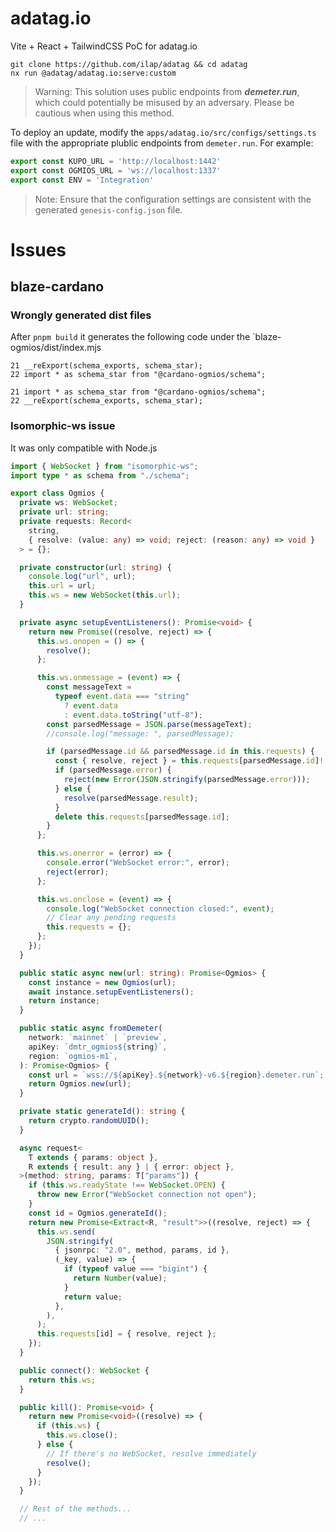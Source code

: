 # adatag.io

Vite + React + TailwindCSS PoC for adatag.io

```
git clone https://github.com/ilap/adatag && cd adatag
nx run @adatag/adatag.io:serve:custom
```

> Warning: This solution uses public endpoints from ***demeter.run***, which could potentially be misused by an adversary. Please be cautious when using this method.

To deploy an update, modify the `apps/adatag.io/src/configs/settings.ts` file with the appropriate plublic endpoints from `demeter.run`. For example:

```typescript
export const KUPO_URL = 'http://localhost:1442'
export const OGMIOS_URL = 'ws://localhost:1337'
export const ENV = 'Integration'
```

> Note: Ensure that the configuration settings are consistent with the generated `genesis-config.json` file.

# Issues

## blaze-cardano

### Wrongly generated dist files

After `pnpm build` it generates the following code under the `blaze-ogmios/dist/index.mjs

```
21 __reExport(schema_exports, schema_star);
22 import * as schema_star from "@cardano-ogmios/schema";
```

```
21 import * as schema_star from "@cardano-ogmios/schema";
22 __reExport(schema_exports, schema_star);
```

### Isomorphic-ws issue

It was only compatible with Node.js

```typescript
import { WebSocket } from "isomorphic-ws";
import type * as schema from "./schema";

export class Ogmios {
  private ws: WebSocket;
  private url: string;
  private requests: Record<
    string,
    { resolve: (value: any) => void; reject: (reason: any) => void }
  > = {};

  private constructor(url: string) {
    console.log("url", url);
    this.url = url;
    this.ws = new WebSocket(this.url);
  }

  private async setupEventListeners(): Promise<void> {
    return new Promise((resolve, reject) => {
      this.ws.onopen = () => {
        resolve();
      };

      this.ws.onmessage = (event) => {
        const messageText =
          typeof event.data === "string"
            ? event.data
            : event.data.toString("utf-8");
        const parsedMessage = JSON.parse(messageText);
        //console.log("message: ", parsedMessage);

        if (parsedMessage.id && parsedMessage.id in this.requests) {
          const { resolve, reject } = this.requests[parsedMessage.id]!;
          if (parsedMessage.error) {
            reject(new Error(JSON.stringify(parsedMessage.error)));
          } else {
            resolve(parsedMessage.result);
          }
          delete this.requests[parsedMessage.id];
        }
      };

      this.ws.onerror = (error) => {
        console.error("WebSocket error:", error);
        reject(error);
      };

      this.ws.onclose = (event) => {
        console.log("WebSocket connection closed:", event);
        // Clear any pending requests
        this.requests = {};
      };
    });
  }

  public static async new(url: string): Promise<Ogmios> {
    const instance = new Ogmios(url);
    await instance.setupEventListeners();
    return instance;
  }

  public static async fromDemeter(
    network: `mainnet` | `preview`,
    apiKey: `dmtr_ogmios${string}`,
    region: `ogmios-m1`,
  ): Promise<Ogmios> {
    const url = `wss://${apiKey}.${network}-v6.${region}.demeter.run`;
    return Ogmios.new(url);
  }

  private static generateId(): string {
    return crypto.randomUUID();
  }

  async request<
    T extends { params: object },
    R extends { result: any } | { error: object },
  >(method: string, params: T["params"]) {
    if (this.ws.readyState !== WebSocket.OPEN) {
      throw new Error("WebSocket connection not open");
    }
    const id = Ogmios.generateId();
    return new Promise<Extract<R, "result">>((resolve, reject) => {
      this.ws.send(
        JSON.stringify(
          { jsonrpc: "2.0", method, params, id },
          (_key, value) => {
            if (typeof value === "bigint") {
              return Number(value);
            }
            return value;
          },
        ),
      );
      this.requests[id] = { resolve, reject };
    });
  }

  public connect(): WebSocket {
    return this.ws;
  }

  public kill(): Promise<void> {
    return new Promise<void>((resolve) => {
      if (this.ws) {
        this.ws.close();
      } else {
        // If there's no WebSocket, resolve immediately
        resolve();
      }
    });
  }

  // Rest of the methods...
  // ...
```
